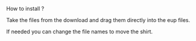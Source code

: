 How to install ?

Take the files from the download and drag them directly into the eup files.

If needed you can change the file names to move the shirt.